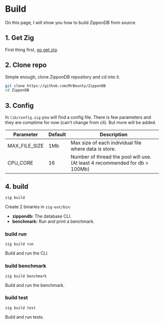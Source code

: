 # Build

On this page, I will show you how to build ZipponDB from source.

## 1. Get Zig

First thing first, <a href="https://ziglang.org/" target="_blank">go get zig</a>.

## 2. Clone repo

Simple enough, clone ZipponDB repository and cd into it.

```bash
git clone https://github.com/MrBounty/ZipponDB
cd ZipponDB
```

## 3. Config

In `lib/config.zig` you will find a config file. There is few parameters and they are comptime for now (can't change from cli). But more will be added.

Parameter | Default | Description
----- | ----- | ---------------
MAX_FILE_SIZE | 1Mb | Max size of each individual file where data is store.
CPU_CORE | 16 | Number of thread the pool will use. (At least 4 recommended for db > 100Mb)

## 4. build

```
zig build
```

Create 2 binaries in `zig-out/bin`:

* **zippondb:** The database CLI.
* **benchmark:** Run and print a benchmark.

### build run

```
zig build run
```

Build and run the CLI.

### build benchmark

```
zig build benchmark
```

Build and run the benchmark.

### build test

```
zig build test
```

Build and run tests.
